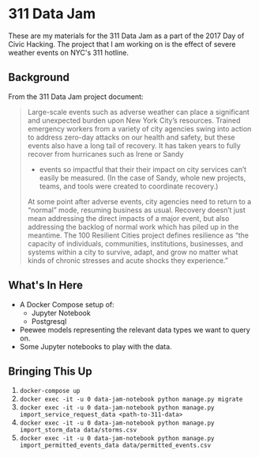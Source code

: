 # 311 Data Jam

These are my materials for the 311 Data Jam as a part of the 2017 Day of Civic
Hacking. The project that I am working on is the effect of severe weather events
on NYC's 311 hotline.

## Background

From the 311 Data Jam project document:

> Large-scale events such as adverse weather can place a significant and
> unexpected burden upon New York City’s resources. Trained emergency workers
> from a variety of city agencies swing into action to address zero-day attacks
> on our health and safety, but these events also have a long tail of recovery.
> It has taken years to fully recover from hurricanes such as Irene or Sandy
> - events so impactful that their their impact on city services can’t easily be
> measured. (In the case of Sandy, whole new projects, teams, and tools were
> created to coordinate recovery.)
>
> At some point after adverse events, city agencies need to return to a “normal”
> mode, resuming business as usual. Recovery doesn’t just mean addressing the
> direct impacts of a major event, but also addressing the backlog of normal
> work which has piled up in the meantime. The 100 Resilient Cities project
> defines resilience as “the capacity of individuals, communities, institutions,
> businesses, and systems within a city to survive, adapt, and grow no matter
> what kinds of chronic stresses and acute shocks they experience.”

## What's In Here

* A Docker Compose setup of:
  * Jupyter Notebook
  * Postgresql
* Peewee models representing the relevant data types we want to query on.
* Some Jupyter notebooks to play with the data.

## Bringing This Up

1. `docker-compose up`
2. `docker exec -it -u 0 data-jam-notebook python manage.py migrate`
3. `docker exec -it -u 0 data-jam-notebook python manage.py import_service_request_data <path-to-311-data>`
4. `docker exec -it -u 0 data-jam-notebook python manage.py import_storm_data data/storms.csv`
5. `docker exec -it -u 0 data-jam-notebook python manage.py import_permitted_events_data data/permitted_events.csv`
